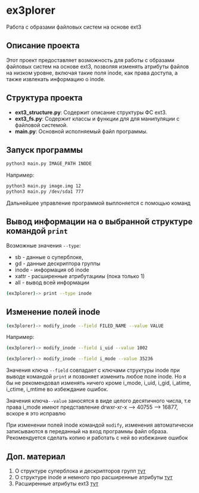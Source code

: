 # ex3plorer
Работа с образами файловых систем на основе ext3
## Описание проекта

Этот проект предоставляет возможность для работы с образами файловых систем на основе ext3, позволяя изменять атрибуты файлов на низком уровне, включая такие поля inode, как права доступа, а также извлекать информацию о inode. 

## Структура проекта

- **ext3_structure.py**: Содержит описание структуры ФС ext3.
- **ext3_fs.py**: Содержит классы и функции для для манипуляции с файловой системой.
- **main.py**: Основной исполняемый файл программы.

## Запуск программы 

```bash
python3 main.py IMAGE_PATH INODE
```
Например:
```bash
python3 main.py image.img 12
python3 main.py /dev/sda1 777
```
Дальнейшее управление программой выплоняется с помощью команд

## Вывод информации на о выбранной структуре командой `print`

Возможные значения `--type`: 
- sb - данные о суперблоке,
- gd - данные дескриптора группы
- inode - информация об inode
- xattr - расширенные атрибутацииы (пока только 1)
- all - вывод всей информации

```bash
(ex3plorer)-> print --type inode
```
## Изменение полей inode

```bash
(ex3plorer)-> modify_inode --field FILED_NAME --value VALUE
```
Например:
```bash
(ex3plorer)-> modify_inode --field i_uid --value 1002

(ex3plorer)-> modify_inode --field i_mode --value 35236
```
Значения ключа `--field` совпадает с ключами структуры inode при выводе командой `print` и позвоняет изменить любое поле inode. Но я бы не рекомендовал изменять ничего кроме i_mode, i_uid, i_gid, i_atime, i_ctime, i_mtime во избеждание ошибок.

Значения ключа`--value` заносятся в виде целого десятичного числа, т.е права i_mode имеют представление drwxr-xr-x --> 40755 --> 16877, вскоре я это исправлю

При изменении полей inode командой `modify`, изменения автоматически записываются в переданный на вход программы файл образа. Рекомендуется сделать копию и работать с ней во избежание ошибок

## Доп. материал

1. О структуре суперблока и дескрипторов групп [тут](https://www.kernel.org/doc/html/latest/filesystems/ext4/globals.html)
2. О структуре inode и немного про расширенные атрибуты [тут](https://www.kernel.org/doc/html/latest/filesystems/ext4/dynamic.html)
3. Расширенные атрибуты ext3 [тут](https://studfile.net/preview/8326012/page:5/)
